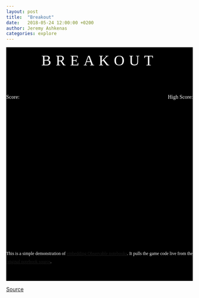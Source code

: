 ```yaml
---
layout: post
title:  "Breakout"
date:   2018-05-24 12:00:00 +0200
author: Jeremy Ashkenas
categories: explore
---
```


<link href="https://fonts.googleapis.com/css?family=Press+Start+2P" rel="stylesheet">
<style>
  #main {
    margin: 0;
    background: #000;
    color: #fff;
    font-family: 'Press Start 2P', cursive;
    line-height: 1.8;
    display: flex;
    align-items: center;
    /* position: absolute;
    top: 0; left: 0; right: 0; bottom: 0; */
  }
  .wrapper {
    text-align: center;
    margin:  auto;
  }
  .title {
    font-size: 40px;
    margin-bottom: 50px;
    letter-spacing: 12px;
  }
  #game {
    min-height: 350px;
    margin: 10px auto 40px;
  }
  .left {
    float: left;
  }
  .right {
    float: right;
  }
  .score {
    overflow: hidden;
    margin: 15px auto 0;
    font-size: 14px;
    max-width: 700px;
  }
  #newgame input {
    color: #fff;
    background: #000;
    cursor: pointer;
    border: 2px solid #fff;
    border-radius: 10px;
    padding: 10px 15px;
    font: 15px 'Press Start 2P', cursive;
    outline: none;
  }
  .explanation {
    margin: 40px auto;
    font-size: 12px;
    text-align: left;
    max-width: 550px;
  }
</style>
<div id="main">
<div class="wrapper">
  <div class="title">BREAKOUT</div>
  <div class="score">
    <div class="left">Score: <span id="score"></span></div>
    <div class="right">High Score: <span id="highscore" class="classtest"></span></div>
  </div>
  <div id="game"></div>
  <div id="newgame"></div>
  <div class="explanation">
    This is a simple demonstration of <a href="https://beta.observablehq.com/@jashkenas/downloading-and-embedding-notebooks">embedding
    Observable notebooks</a>. It pulls the game code live from the <a href="https://beta.observablehq.com/@jashkenas/breakout">original
    notebook source</a>.
  </div>
</div>
</div>

<script type="module">

  // NOTEBOOK CONFIGURATION
  import notebook from "https://api.observablehq.com/@jashkenas/breakout.js";
  const renders = {
    "viewof c": "#game",
    "score": "#score",
    "highscore": "#highscore",
    "viewof newgame": "#newgame"
  };

  // BOILERPLATE
  import {Inspector, Runtime} from "https://unpkg.com/@observablehq/notebook-runtime@1.2.0?module";
  for (let i in renders) {
    let s = renders[i], a = s.match(/^\w+/);
    if (a) {
      renders[i] = document.createElement(a[0]);
      target.appendChild(renders[i]);
      if (a = s.match(/\.(\w+)$/))
        renders[i].className = a[1]; 
    }
    else
      renders[i] = document.querySelector(renders[i]);
  }
  Runtime.load(notebook, (variable) => {
    if (renders[variable.name]) {
      return new Inspector(renders[variable.name]);
    } else {
      return true; // uncomment to run hidden cells
    }
  });
</script>


<style>
/* https://css-tricks.com/full-width-containers-limited-width-parents/ */
.fullwidth {
  width: 100vw;
  position: relative;
  left: 50%;
  right: 50%;
  margin-left: -50vw;
  margin-right: -50vw;
}
.observablehq--error { color: red }
#visual { min-height: 40vw }
</style>


[Source](https://beta.observablehq.com/@jashkenas/breakout)